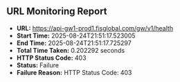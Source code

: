 ## URL Monitoring Report

- **URL:** https://api-gw1-prod1.fisglobal.com/gw/v1/health
- **Start Time:** 2025-08-24T21:51:17.523005
- **End Time:** 2025-08-24T21:51:17.725297
- **Total Time Taken:** 0.202292 seconds
- **HTTP Status Code:** 403
- **Status:** Failure
- **Failure Reason:** HTTP Status Code: 403
